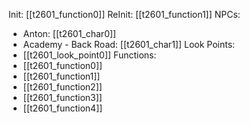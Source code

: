 Init: [[t2601_function0]]
ReInit: [[t2601_function1]]
NPCs:
- Anton: [[t2601_char0]]
- Academy - Back Road: [[t2601_char1]]
Look Points:
- [[t2601_look_point0]]
Functions:
- [[t2601_function0]]
- [[t2601_function1]]
- [[t2601_function2]]
- [[t2601_function3]]
- [[t2601_function4]]
